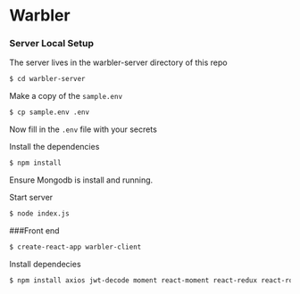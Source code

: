 # Warbler

### Server Local Setup

The server lives in the warbler-server directory of this repo

```bash
$ cd warbler-server
```

Make a copy of the `sample.env`

```bash
$ cp sample.env .env
```

Now fill in the `.env` file with your secrets

Install the dependencies

```bash
$ npm install
```
Ensure Mongodb is install and running.

Start server

```bash
$ node index.js
```

###Front end
```bash
$ create-react-app warbler-client
```
Install dependecies
```bash
$ npm install axios jwt-decode moment react-moment react-redux react-router-dom redux redux-thunk
```
